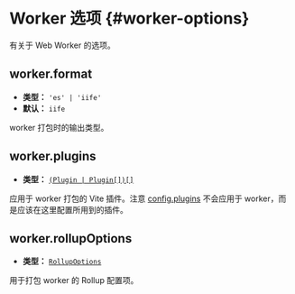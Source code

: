 # Worker 选项 {#worker-options}

有关于 Web Worker 的选项。

## worker.format

- **类型：** `'es' | 'iife'`
- **默认：** `iife`

worker 打包时的输出类型。

## worker.plugins

- **类型：** [`(Plugin | Plugin[])[]`](./shared-options#plugins)

应用于 worker 打包的 Vite 插件。注意 [config.plugins](./shared-options#plugins) 不会应用于 worker，而是应该在这里配置所用到的插件。

## worker.rollupOptions

- **类型：** [`RollupOptions`](https://rollupjs.org/configuration-options/)

用于打包 worker 的 Rollup 配置项。
